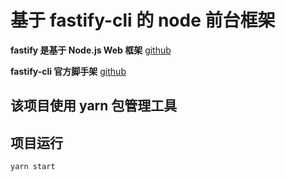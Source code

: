 # 基于 fastify-cli 的 node 前台框架

**fastify 是基于 Node.js Web 框架**  [github](https://github.com/fastify/fastify)

**fastify-cli 官方脚手架**  [github](https://github.com/fastify/fastify-cli)

## 该项目使用 yarn 包管理工具

## 项目运行

```
yarn start
```